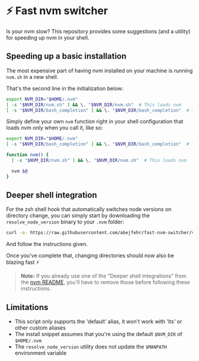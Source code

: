 # ⚡️ Fast nvm switcher

Is your nvm slow? This repository provides some suggestions (and a utility) for speeding up nvm in your shell.

## Speeding up a basic installation

The most expensive part of having nvm installed on your machine is running `nvm.sh` in a new shell.

That's the second line in the initialization below:

```bash
export NVM_DIR="$HOME/.nvm"
[ -s "$NVM_DIR/nvm.sh" ] && \. "$NVM_DIR/nvm.sh"  # This loads nvm
[ -s "$NVM_DIR/bash_completion" ] && \. "$NVM_DIR/bash_completion"  # This loads nvm bash_completion
```

Simply define your own `nvm` function right in your shell configuration that loads nvm only when you call it, like so:

```bash
export NVM_DIR="$HOME/.nvm"
[ -s "$NVM_DIR/bash_completion" ] && \. "$NVM_DIR/bash_completion"  # This loads nvm bash_completion

function nvm() {
  [ -s "$NVM_DIR/nvm.sh" ] && \. "$NVM_DIR/nvm.sh"  # This loads nvm

  nvm $@
}
```

## Deeper shell integration

For the zsh shell hook that automatically switches node versions on directory change, you can simply start by downloading the `resolve_node_version` binary to your `.nvm` folder:

```bash
curl -o- https://raw.githubusercontent.com/abejfehr/fast-nvm-switcher/v0.1.5/install.sh | bash
```

And follow the instructions given.

Once you've complete that, changing directories should now also be blazing fast ⚡️

> **Note:** If you already use one of the "Deeper shell integrations" from the [nvm README](https://github.com/nvm-sh/nvm#deeper-shell-integration), you'll have to remove those before following these instructions.

## Limitations

- This script only supports the 'default' alias, it won't work with 'lts' or other custom aliases
- The install snippet assumes that you're using the default `$NVM_DIR` of `$HOME/.nvm`
- The `resolve_node_version` utility does not update the `$MANPATH` environment variable
